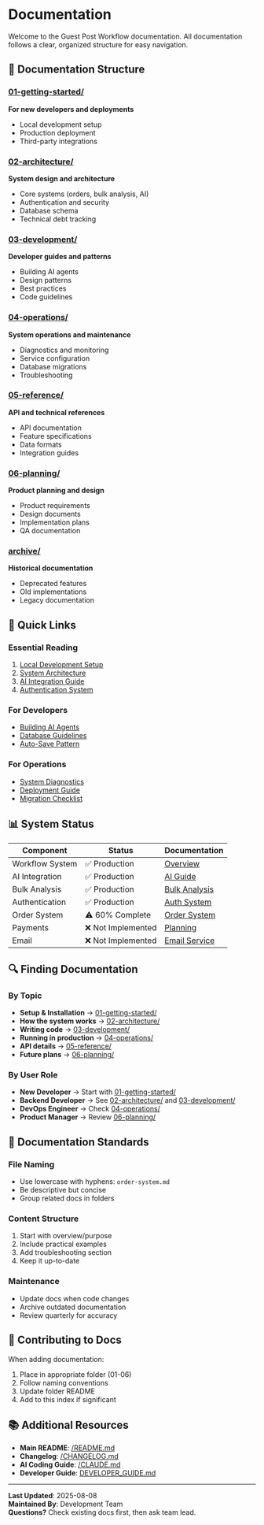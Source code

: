 # Documentation

Welcome to the Guest Post Workflow documentation. All documentation follows a clear, organized structure for easy navigation.

## 📁 Documentation Structure

### [01-getting-started/](01-getting-started/)
**For new developers and deployments**
- Local development setup
- Production deployment
- Third-party integrations

### [02-architecture/](02-architecture/)
**System design and architecture**
- Core systems (orders, bulk analysis, AI)
- Authentication and security
- Database schema
- Technical debt tracking

### [03-development/](03-development/)
**Developer guides and patterns**
- Building AI agents
- Design patterns
- Best practices
- Code guidelines

### [04-operations/](04-operations/)
**System operations and maintenance**
- Diagnostics and monitoring
- Service configuration
- Database migrations
- Troubleshooting

### [05-reference/](05-reference/)
**API and technical references**
- API documentation
- Feature specifications
- Data formats
- Integration guides

### [06-planning/](06-planning/)
**Product planning and design**
- Product requirements
- Design documents
- Implementation plans
- QA documentation

### [archive/](archive/)
**Historical documentation**
- Deprecated features
- Old implementations
- Legacy documentation

## 🚀 Quick Links

### Essential Reading
1. [Local Development Setup](01-getting-started/local-development.md)
2. [System Architecture](02-architecture/README.md)
3. [AI Integration Guide](02-architecture/ai-integration.md)
4. [Authentication System](02-architecture/authentication.md)

### For Developers
- [Building AI Agents](03-development/building-ai-agents.md)
- [Database Guidelines](03-development/database-guidelines.md)
- [Auto-Save Pattern](03-development/auto-save-pattern.md)

### For Operations
- [System Diagnostics](04-operations/diagnostics.md)
- [Deployment Guide](01-getting-started/deployment.md)
- [Migration Checklist](04-operations/migration-checklist.md)

## 📊 System Status

| Component | Status | Documentation |
|-----------|--------|--------------|
| Workflow System | ✅ Production | [Overview](02-architecture/README.md) |
| AI Integration | ✅ Production | [AI Guide](02-architecture/ai-integration.md) |
| Bulk Analysis | ✅ Production | [Bulk Analysis](02-architecture/bulk-analysis.md) |
| Authentication | ✅ Production | [Auth System](02-architecture/authentication.md) |
| Order System | ⚠️ 60% Complete | [Order System](02-architecture/order-system.md) |
| Payments | ❌ Not Implemented | [Planning](06-planning/) |
| Email | ❌ Not Implemented | [Email Service](04-operations/email-service.md) |

## 🔍 Finding Documentation

### By Topic
- **Setup & Installation** → [01-getting-started/](01-getting-started/)
- **How the system works** → [02-architecture/](02-architecture/)
- **Writing code** → [03-development/](03-development/)
- **Running in production** → [04-operations/](04-operations/)
- **API details** → [05-reference/](05-reference/)
- **Future plans** → [06-planning/](06-planning/)

### By User Role
- **New Developer** → Start with [01-getting-started/](01-getting-started/)
- **Backend Developer** → See [02-architecture/](02-architecture/) and [03-development/](03-development/)
- **DevOps Engineer** → Check [04-operations/](04-operations/)
- **Product Manager** → Review [06-planning/](06-planning/)

## 📝 Documentation Standards

### File Naming
- Use lowercase with hyphens: `order-system.md`
- Be descriptive but concise
- Group related docs in folders

### Content Structure
1. Start with overview/purpose
2. Include practical examples
3. Add troubleshooting section
4. Keep it up-to-date

### Maintenance
- Update docs when code changes
- Archive outdated documentation
- Review quarterly for accuracy

## 🤝 Contributing to Docs

When adding documentation:
1. Place in appropriate folder (01-06)
2. Follow naming conventions
3. Update folder README
4. Add to this index if significant

## 📚 Additional Resources

- **Main README**: [/README.md](/README.md)
- **Changelog**: [/CHANGELOG.md](/CHANGELOG.md)
- **AI Coding Guide**: [/CLAUDE.md](/CLAUDE.md)
- **Developer Guide**: [DEVELOPER_GUIDE.md](DEVELOPER_GUIDE.md)

---

**Last Updated**: 2025-08-08  
**Maintained By**: Development Team  
**Questions?** Check existing docs first, then ask team lead.